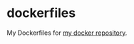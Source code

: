 dockerfiles
===========

My Dockerfiles for [my docker repository](https://index.docker.io/u/hanachin/).
